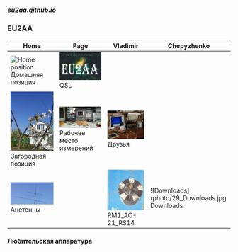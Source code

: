 ##### eu2aa.github.io
###  EU2AA
| Home | Page | Vladimir | Chepyzhenko |
| ------------- | ------------- | ------------- | ------------- |
| ![Home position](photo/21jpg) Домашняя позиция | ![QSL](photo/22_EU2AA_QSL.jpg) QSL |  |  |
| ![Field position](photo/24_Ant.jpg) Загородная позиция | ![Working and Measuring Area](photo/25_Work.jpg) Рабочее место измерений | ![Friends](photo/26_Friends.jpg) Друзья  |  |
| ![Antennas](photo/27_Ant.jpg) Анетенны |  |![RM1_AO-21_RS14](photo/28_RM1_AO-21_RS14.jpg) RM1_AO-21_RS14 | ![Downloads](photo/29_Downloads.jpg Downloads |
#### Любительская аппаратура
